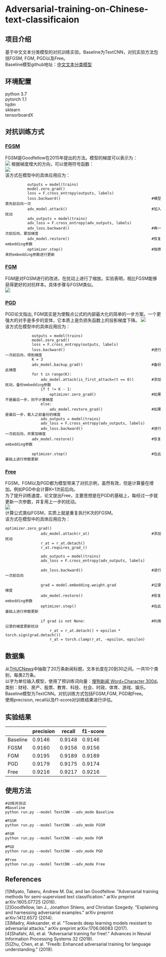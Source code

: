# Adversarial-training-on-Chinese-text-classificaion

## 项目介绍
基于中文文本分类模型的对抗训练实验。Baseline为TextCNN，对抗实验方法包括FGSM, FGM, PGD以及Free。  
Baseline模型github地址：[中文文本分类模型](https://github.com/649453932/Chinese-Text-Classification-Pytorch)  
## 环境配置  
python 3.7  
pytorch 1.1  
tqdm  
sklearn  
tensorboardX  
## 对抗训练方式
### [FGSM](https://arxiv.org/pdf/1412.6572.pdf)  
FGSM是Goodfellow在2015年提出的方法。模型的梯度可以表示为：  
![](https://latex.codecogs.com/svg.image?\LARGE&space;g=\bigtriangledown&space;_{x}L(\Theta&space;,x,y)#pic_center)  
根据梯度增大的方向，可以使用符号函数：  
![](https://latex.codecogs.com/svg.image?\LARGE&space;r_{adv}=\epsilon&space;\cdot&space;sign(g))  
该方式在模型中的具体应用应为：  
```
          outputs = model(trains)
          model.zero_grad()
          loss = F.cross_entropy(outputs, labels)
          loss.backward()                                         #模型首先前后向一次
          adv_model.attack()                                      #加入扰动
          adv_outputs = model(trains)
          adv_loss = F.cross_entropy(adv_outputs, labels)
          adv_loss.backward()                                     #再一次前后向，累加梯度
          adv_model.restore()                                     #恢复embedding参数
          optimizer.step()                                        #按原来的embedding参数进行更新
```  
### [FGM](https://arxiv.org/pdf/1605.07725.pdf)  
FGM是对FGSM进行的改进，在扰动上进行了缩放。实验表明，相比FGSM能够获得更好的对抗样本。具体步骤与FGSM类似。  
![](https://latex.codecogs.com/svg.image?\LARGE&space;r_{adv}=\epsilon&space;\tfrac{g}{\left\|&space;g\right\|_{2}})
### [PGD](https://arxiv.org/pdf/1706.06083.pdf)  
PGD论文指出, FGM其实是为使鞍点公式的内部最大化的简单的一步方案。一个更强大的对手是多步的变体，它本质上是负损失函数上的投影梯度下降。
![](https://latex.codecogs.com/svg.image?\LARGE&space;r_{adv,t&plus;1}=r_{adv,t}&plus;\alpha&space;\cdot&space;\frac{g}{\left\|&space;g\right\|_{2}}&space;\quad&space;and&space;\quad&space;&space;r_{adv}\in&space;[-\epsilon&space;,\epsilon&space;])  
该方式在模型中的具体应用应为：
```
            outputs = model(trains)
            model.zero_grad()
            loss = F.cross_entropy(outputs, labels)
            loss.backward()                                       #进行一次前后向，得到梯度
            K = 3
            adv_model.backup_grad()                               #备份此梯度
            for t in range(K):
                adv_model.attack(is_first_attack=(t == 0))        #添加扰动，备份embedding参数
                if t != K - 1:
                    optimizer.zero_grad()                         #如果不是最后一步，则不计算梯度
                else:
                    adv_model.restore_grad()                      #如果是最后一步，载入之前备份的梯度
                adv_outputs = model(trains)
                adv_loss = F.cross_entropy(adv_outputs, labels)
                adv_loss.backward()                               #进行一次前后向，并累加梯度
            adv_model.restore()                                   #恢复embedding参数

            optimizer.step()                                      #在此基础上进行参数更新
```  
### [Free](https://proceedings.neurips.cc/paper/2019/file/7503cfacd12053d309b6bed5c89de212-Paper.pdf)  
FGSM，FGM以及PGD都为模型带来了对抗示例，虽然有效，但是计算量在增加。例如PGD中会计算K+1次前后向。  
为了提升训练速度，论文提出Free，主要思想是在PGD的基础上，每经过一步就更新一次参数，并复用上一步的扰动。  
![](https://latex.codecogs.com/svg.image?\LARGE&space;r_{adv,t&plus;1}=r_{adv,t}&plus;\epsilon&space;\cdot&space;sign(g))  
计算公式类似FGSM，实质上就是重复执行K次的FGSM。  
该方式在模型中的具体应用应为：
```
optimizer.zero_grad()
                adv_model.attack(r_at)                            #添加扰动
                r_at = r_at.detach()
                r_at.requires_grad_()

                adv_outputs = model(trains)                       
                adv_loss = F.cross_entropy(adv_outputs, labels)

                adv_loss.backward()                               #进行一次前后向

                grad = model.embedding.weight.grad                #记录梯度
                adv_model.restore()                               #恢复embedding参数
                optimizer.step()                                  #在此基础上进行参数更新

                if grad is not None:                              #利用记录的梯度更新扰动
                    r_at = r_at.detach() + epsilon * torch.sign(grad.detach())
                    r_at = torch.clamp(r_at, -epsilon, epsilon)
```  

## 数据集
从[THUCNews](http://thuctc.thunlp.org/)中抽取了20万条新闻标题，文本长度在20到30之间。一共10个类别，每类2万条。  
以字为单位输入模型，使用了预训练词向量：[搜狗新闻 Word+Character 300d](https://pan.baidu.com/s/14k-9jsspp43ZhMxqPmsWMQ)。  
类别：财经、房产、股票、教育、科技、社会、时政、体育、游戏、娱乐。  
Baseline模型为TextCNN。对抗训练方式包括FGSM,FGM, PGD和Free。  
使用precision, recall以及f1-score对训练结果进行评估。  
## 实验结果  
  
|        | precision | recall | f1-score |
|  ----  | ----  | ---- | ---- |
| Baseline  | 0.9146 | 0.9148 | 0.9146 |
| FGSM  | 0.9160 | 0.9156 | 0.9156 |
| FGM  | 0.9195 | 0.9189 | 0.9189 |
| PGD  | 0.9179 | 0.9175 | 0.9174 |
| Free  | 0.9216 | 0.9217 | 0.9216 |  
## 使用方法
```
#训练并测试
#Baseline
python run.py --model TextCNN --adv_mode Baseline

#FGSM
python run.py --model TextCNN --adv_mode FGSM

#FGM
python run.py --model TextCNN --adv_mode FGM

#PGD
python run.py --model TextCNN --adv_mode PGD

#Free
python run.py --model TextCNN --adv_mode Free
```  
## References  
[1]Miyato, Takeru, Andrew M. Dai, and Ian Goodfellow. "Adversarial training methods for semi-supervised text classification." arXiv preprint arXiv:1605.07725 (2016).  
[2]Goodfellow, Ian J., Jonathon Shlens, and Christian Szegedy. "Explaining and harnessing adversarial examples." arXiv preprint arXiv:1412.6572 (2014).  
[3]Madry, Aleksander, et al. "Towards deep learning models resistant to adversarial attacks." arXiv preprint arXiv:1706.06083 (2017).  
[4]Shafahi, Ali, et al. "Adversarial training for free!." Advances in Neural Information Processing Systems 32 (2019).  
[5]Zhu, Chen, et al. "Freelb: Enhanced adversarial training for language understanding." (2019).  
